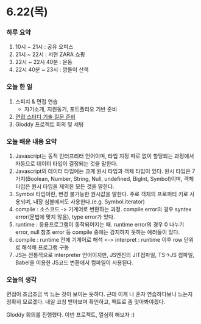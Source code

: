 # 6.22(목)

### 하루 요약

1. 10시 ~ 21시 : 공유 오피스
2. 21시 ~ 22시 : 서현 ZARA 쇼핑
3. 22시 ~ 22시 40분 : 운동
4. 22시 40분 ~ 23시 : 깡돌이 산책

### 오늘 한 일

1. 스피치 & 면접 연습
   - 자기소개, 지원동기, 포트폴리오 기반 준비
2. [면접 스터디 기술 질문 준비](https://github.com/guesung/interview-study/blob/master/%EA%B8%B0%EC%88%A0%20%EC%A7%88%EB%AC%B8/6.27.md)
3. Gloddy 프로젝트 회의 및 세팅

### 오늘 배운 내용 요약

1. Javascript는 동적 인터프리터 언어이며, 타입 지정 따로 없이 할당되는 과정에서 자동으로 데이터 타입이 결정되는 것을 말한다.
2. Javascript의 데이터 타입에는 크게 원시 타입과 객체 타입이 있다. 원시 타입은 7가지(Boolean, Number, String, Null, undefined, BigInt, Symbol)이며, 객체 타입은 원시 타입을 제외한 모든 것을 말한다.
3. Symbol 타입이란, 변경 불가능한 원시값을 말한다. 주로 객체의 프로퍼티 키로 사용되며, 내장 심볼에서도 사용한다.(e.g. Symbol.iterator)
4. compile : 소스코드 -> 기계어로 변환하는 과정. compile error의 경우 syntex error(문법에 맞지 않음), type error가 있다.
5. runtime : 응용프로그램이 동작되어지는 때. runtime error의 경우 0 나누기 error, null 참조 error 등 compile 중에는 감지하지 못하는 에러들이 있다.
6. compile : runtime 전에 기계어로 해석 <-> interpret : runtime 이후 row 단위로 해석해 프로그램 구동
7. JS는 전통적으로 interpreter 언어이지만, JS엔진의 JIT컴파일, TS->JS 컴파일, Babel을 이용한 JS코드 변환에서 컴파일이 사용된다.

### 오늘의 생각

면접이 조금조금 씩 느는 것이 보이는 듯하다. 근데 이게 나 혼자 연습하다보니 느는지 정확히 모르겠다. 내일 코칭 받아보며 확인하고, 팩트로 좀 맞아봐야겠다.

Gloddy 회의를 진행했다. 이번 프로젝트, 열심히 해보자 :)
